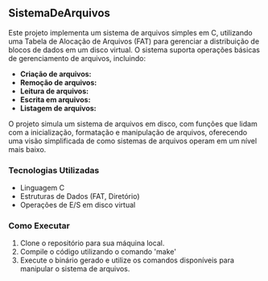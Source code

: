 ## SistemaDeArquivos

Este projeto implementa um sistema de arquivos simples em C, utilizando uma Tabela de Alocação de Arquivos (FAT) para gerenciar a distribuição de blocos de dados em um disco virtual. O sistema suporta operações básicas de gerenciamento de arquivos, incluindo:

- **Criação de arquivos:** 
- **Remoção de arquivos:** 
- **Leitura de arquivos:** 
- **Escrita em arquivos:** 
- **Listagem de arquivos:** 

O projeto simula um sistema de arquivos em disco, com funções que lidam com a inicialização, formatação e manipulação de arquivos, oferecendo uma visão simplificada de como sistemas de arquivos operam em um nível mais baixo.

### Tecnologias Utilizadas

- Linguagem C
- Estruturas de Dados (FAT, Diretório)
- Operações de E/S em disco virtual

### Como Executar

1. Clone o repositório para sua máquina local.
2. Compile o código utilizando o comando 'make'
3. Execute o binário gerado e utilize os comandos disponíveis para manipular o sistema de arquivos.
